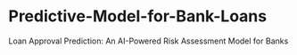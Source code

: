 # Predictive-Model-for-Bank-Loans
Loan Approval Prediction: An AI-Powered Risk Assessment Model for Banks
